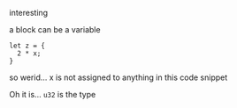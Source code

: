interesting

a block can be a variable

```
let z = {
  2 * x;
}
```

so werid... x is not assigned to anything in this code snippet

Oh it is... `u32` is the type


